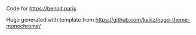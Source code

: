 Code for https://benoit.paris

Hugo generated with template from https://github.com/kaiiiz/hugo-theme-monochrome/